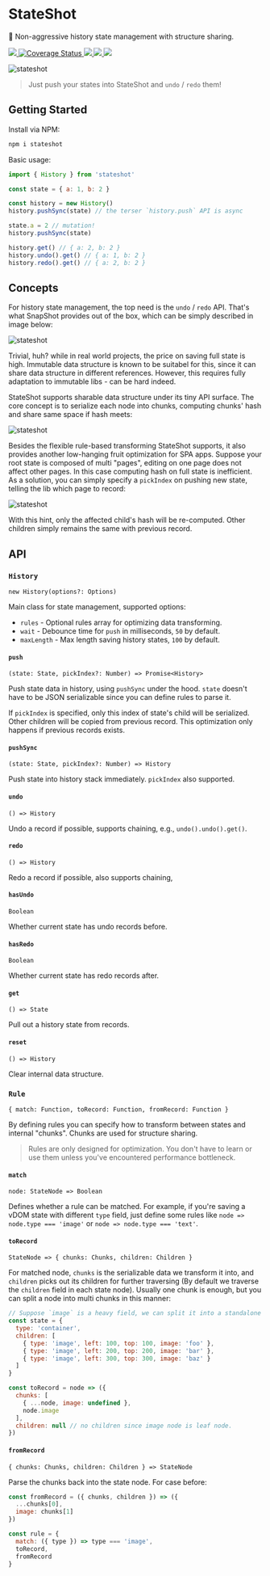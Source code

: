 # StateShot
💾 Non-aggressive history state management with structure sharing.

<p>
  <a href="https://travis-ci.org/doodlewind/stateshot">
    <img src="https://travis-ci.org/doodlewind/stateshot.svg?branch=master"/>
  </a>
  <a href='https://coveralls.io/github/doodlewind/stateshot?branch=master'>
    <img src='https://coveralls.io/repos/github/doodlewind/stateshot/badge.svg?branch=master' alt='Coverage Status'/>
  </a>
  <a href="https://unpkg.com/stateshot/dist/stateshot.min.js">
    <img src="http://img.badgesize.io/https://unpkg.com/stateshot/dist/stateshot.min.js?compression=gzip&amp;label=size&amp;maxAge=300"/>
  </a>
  <a href="https://standardjs.com">
    <img src="https://img.shields.io/badge/code_style-standard-brightgreen.svg"/>
  </a>
  <a href="./package.json">
    <img src="https://img.shields.io/npm/v/stateshot.svg?maxAge=300&label=version&colorB=007ec6&maxAge=300"/>
  </a>
</p>

![stateshot](./resources/logo.png)

> Just push your states into StateShot and `undo` / `redo` them!


## Getting Started

Install via NPM:

```bash
npm i stateshot
```

Basic usage:

```js
import { History } from 'stateshot'

const state = { a: 1, b: 2 }

const history = new History()
history.pushSync(state) // the terser `history.push` API is async

state.a = 2 // mutation!
history.pushSync(state)

history.get() // { a: 2, b: 2 }
history.undo().get() // { a: 1, b: 2 }
history.redo().get() // { a: 2, b: 2 }
```

## Concepts
For history state management, the top need is the `undo` / `redo` API. That's what SnapShot provides out of the box, which can be simply described in image below:

![stateshot](./resources/concept-1.png)

Trivial, huh? while in real world projects, the price on saving full state is high. Immutable data structure is known to be suitabel for this, since it can share data structure in different references. However, this requires fully adaptation to immutable libs - can be hard indeed.

StateShot supports sharable data structure under its tiny API surface. The core concept is to serialize each node into chunks, computing chunks' hash and share same space if hash meets:

![stateshot](./resources/concept-2.png)

Besides the flexible rule-based transforming StateShot supports, it also provides another low-hanging fruit optimization for SPA apps. Suppose your root state is composed of multi "pages", editing on one page does not affect other pages. In this case computing hash on full state is inefficient. As a solution, you can simply specify a `pickIndex` on pushing new state, telling the lib which page to record:

![stateshot](./resources/concept-3.png)

With this hint, only the affected child's hash will be re-computed. Other children simply remains the same with previous record.


## API

### `History`
`new History(options?: Options)`

Main class for state management, supported options:

* `rules` - Optional rules array for optimizing data transforming.
* `wait` - Debounce time for `push` in milliseconds, `50` by default.
* `maxLength` - Max length saving history states, `100` by default.

#### `push`
`(state: State, pickIndex?: Number) => Promise<History>`

Push state data in history, using `pushSync` under the hood. `state` doesn't have to be JSON serializable since you can define rules to parse it.

If `pickIndex` is specified, only this index of state's child will be serialized. Other children will be copied from previous record. This optimization only happens if previous records exists.

#### `pushSync`
`(state: State, pickIndex?: Number) => History`

Push state into history stack immediately. `pickIndex` also supported.

#### `undo`
`() => History`

Undo a record if possible, supports chaining, e.g., `undo().undo().get()`.

#### `redo`
`() => History`

Redo a record if possible, also supports chaining,

#### `hasUndo`
`Boolean`

Whether current state has undo records before.

#### `hasRedo`
`Boolean`

Whether current state has redo records after.

#### `get`
`() => State`

Pull out a history state from records.

#### `reset`
`() => History`

Clear internal data structure.


### `Rule`
`{ match: Function, toRecord: Function, fromRecord: Function }`

By defining rules you can specify how to transform between states and internal "chunks". Chunks are used for structure sharing.

> Rules are only designed for optimization. You don't have to learn or use them unless you've encountered performance bottleneck.

#### `match`
`node: StateNode => Boolean`

Defines whether a rule can be matched. For example, if you're saving a vDOM state with different `type` field, just define some rules like `node => node.type === 'image'` or `node => node.type === 'text'`.

#### `toRecord`
`StateNode => { chunks: Chunks, children: Children }`

For matched node, `chunks` is the serializable data we transform it into, and `children` picks out its children for further traversing (By default we traverse the `children` field in each state node). Usually one chunk is enough, but you can split a node into multi chunks in this manner:

```js
// Suppose `image` is a heavy field, we can split it into a standalone chunk.
const state = {
  type: 'container',
  children: [
    { type: 'image', left: 100, top: 100, image: 'foo' },
    { type: 'image', left: 200, top: 200, image: 'bar' },
    { type: 'image', left: 300, top: 300, image: 'baz' }
  ]
}

const toRecord = node => ({
  chunks: [
    { ...node, image: undefined },
    node.image
  ],
  children: null // no children since image node is leaf node.
})
```

#### `fromRecord`
`{ chunks: Chunks, children: Children } => StateNode`

Parse the chunks back into the state node. For case before:

```js
const fromRecord = ({ chunks, children }) => ({
  ...chunks[0],
  image: chunks[1]
})

const rule = {
  match: ({ type }) => type === 'image',
  toRecord,
  fromRecord
}
```
